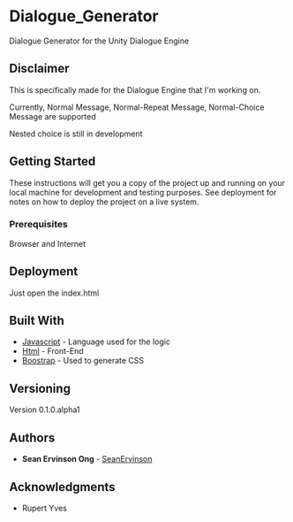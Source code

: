 # Dialogue_Generator

Dialogue Generator for the Unity Dialogue Engine

## Disclaimer

This is specifically made for the Dialogue Engine that I'm working on.

Currently, Normal Message, Normal-Repeat Message, Normal-Choice Message are supported

Nested choice is still in development

## Getting Started

These instructions will get you a copy of the project up and running on your local machine for development and testing purposes. See deployment for notes on how to deploy the project on a live system.

### Prerequisites

Browser and Internet

## Deployment

Just open the index.html

## Built With

* [Javascript](http://www.dropwizard.io/1.0.2/docs/) - Language used for the logic
* [Html](https://maven.apache.org/) - Front-End
* [Boostrap](http://getbootstrap.com/) - Used to generate CSS


## Versioning

Version 0.1.0.alpha1

## Authors

* **Sean Ervinson Ong** - [SeanErvinson](https://https://github.com/SeanErvinson/)

## Acknowledgments

* Rupert Yves
